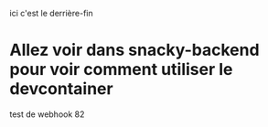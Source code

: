 ici c'est le derrière-fin

# Allez voir dans snacky-backend pour voir comment utiliser le devcontainer

test de webhook 82
